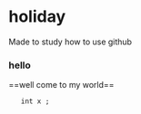 # holiday
Made to study how to use github
### hello 
==well come to my world==
```prinf("%d",a);
   int x ;
